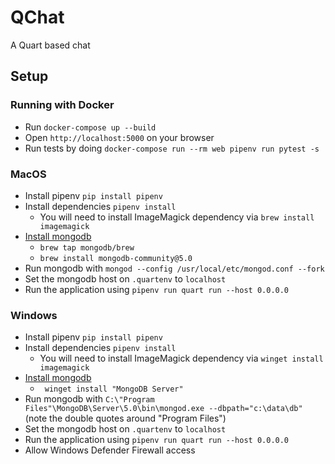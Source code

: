 # QChat

A Quart based chat

## Setup

### Running with Docker

- Run `docker-compose up --build`
- Open `http://localhost:5000` on your browser
- Run tests by doing `docker-compose run --rm web pipenv run pytest -s`

### MacOS

- Install pipenv `pip install pipenv`
- Install dependencies `pipenv install`
  - You will need to install ImageMagick dependency via `brew install imagemagick`
- [Install mongodb](https://docs.mongodb.com/manual/tutorial/install-mongodb-on-os-x/)
  - `brew tap mongodb/brew`
  - `brew install mongodb-community@5.0`
- Run mongodb with `mongod --config /usr/local/etc/mongod.conf --fork`
- Set the mongodb host on `.quartenv` to `localhost`
- Run the application using `pipenv run quart run --host 0.0.0.0`

### Windows

- Install pipenv `pip install pipenv`
- Install dependencies `pipenv install`
  - You will need to install ImageMagick dependency via `winget install imagemagick`
- [Install mongodb](https://docs.mongodb.com/manual/tutorial/install-mongodb-on-windows/)
  - ` winget install "MongoDB Server"`
- Run mongodb with `C:\"Program Files"\MongoDB\Server\5.0\bin\mongod.exe --dbpath="c:\data\db"` (note the double quotes around "Program Files")
- Set the mongodb host on `.quartenv` to `localhost`
- Run the application using `pipenv run quart run --host 0.0.0.0`
- Allow Windows Defender Firewall access

